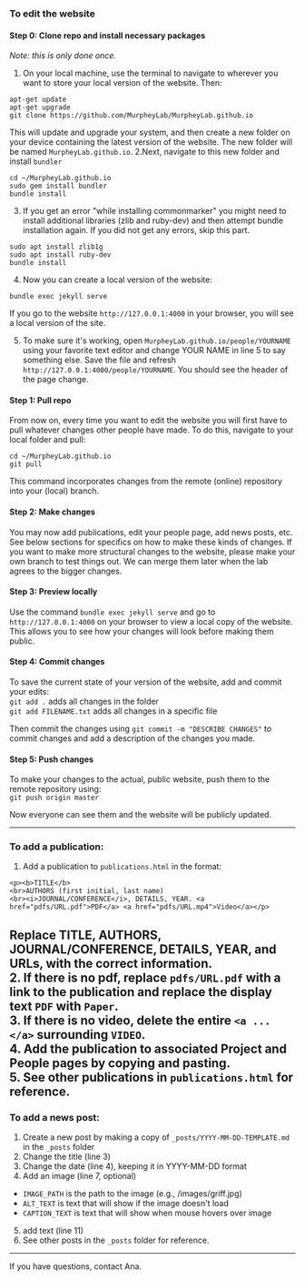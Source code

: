 ### To edit the website
#### Step 0: Clone repo and install necessary packages
*Note: this is only done once.*   
1. On your local machine, use the terminal to navigate to wherever you want to store your local version of the website. Then:
```
apt-get update
apt-get upgrade
git clone https://github.com/MurpheyLab/MurpheyLab.github.io
```
This will update and upgrade your system, and then create a new folder on your device containing the latest version of the website. The new folder will be named `MurpheyLab.github.io`.
2.Next, navigate to this new folder and install `bundler`
```
cd ~/MurpheyLab.github.io
sudo gem install bundler
bundle install
```
3. If you get an error "while installing commonmarker" you might need to install additional libraries (zlib and ruby-dev) and then attempt bundle installation again. If you did not get any errors, skip this part.
 ```
sudo apt install zlib1g
sudo apt install ruby-dev
bundle install
```  
4. Now you can create a local version of the website:
```
bundle exec jekyll serve
```
If you go to the website `http://127.0.0.1:4000` in your browser, you will see a local version of the site.    

5. To make sure it's working, open `MurpheyLab.github.io/people/YOURNAME` using your favorite text editor and change YOUR NAME in line 5 to say something else. Save the file and refresh `http://127.0.0.1:4000/people/YOURNAME`. You should see the header of the page change.

#### Step 1: Pull repo
From now on, every time you want to edit the website you will first have to pull whatever changes other people have made. To do this, navigate to your local folder and pull:
```
cd ~/MurpheyLab.github.io
git pull
```
This command incorporates changes from the remote (online) repository into your (local) branch.

#### Step 2: Make changes
You may now add publications, edit your people page, add news posts, etc. See below sections for specifics on how to make these kinds of changes. If you want to make more structural changes to the website, please make your own branch to test things out. We can merge them later when the lab agrees to the bigger changes.

#### Step 3: Preview locally
Use the command `bundle exec jekyll serve` and go to `http://127.0.0.1:4000` on your browser to view a local copy of the website. This allows you to see how your changes will look before making them public.

#### Step 4: Commit changes
To save the current state of your version of the website, add and commit your edits:   
`git add .` adds all changes in the folder   
`git add FILENAME.txt` adds all changes in a specific file   

Then commit the changes using `git commit -m "DESCRIBE CHANGES"` to commit changes and add a description of  the changes you made.

#### Step 5: Push changes
To make your changes to the actual, public website, push them to the remote repository using:   
 `git push origin master`

Now everyone can see them and the website will be publicly updated.



<!--
## To add a project:
1. Create new project page by making a copy of and filling out `/projects/template.html`
    - change TITLE
        - the TITLE in line 3 will display on the tab of the webpage
        - the TITLE in line 6 will display on the webpage itself
    - add photos/videos
        - lines 10-12
        - formatting these will take specific tweaking, see other project pages for reference
    - add Collaborators
        - line 16
    - add Publications
        - line 18
    - add Funding
        - line 21

See other html pages in the projects folder for reference. Comment or delete any unwanted sections.

2. Add project to layout in `/_layouts/project.html`
    - add `<a href="/projects/TTILE.html">TITLE</a></p>` to sidenav (~lines 35-45)  
    - and to bottomnav (~lines 55-65), preferably in alphabetical order

3. Add project to list in `projects.html` (~line 68) -->
<!--
## To add a person:
1. Create a new person page by making a copy of and filling out `/people/template.html`
    - change NAME
        - the NAME in line 3 will display on the tab of the webpage
        - the NAME in line 6 will display on the webpage itself
    - add image  
        - upload IMAGE.jpg (or IMAGE.png) to `images` folder
        - change the path in line 9 to lead to IMAGE.jpg
        - change NAME in line 9. This text will display if the image can't load.
    - change type of student
        - line 12
        - the default in the template is PhD student, change if necessary
    - add email address
        - line 14
        - change EMAIL twice (once for the link, once for the text that will be displayed on the webpage)
    - add google scholar URL
        - line 15
    - add Research
        - line 21
    - add Projects
        - line 24, 25
    - add Education
        - line 28, 29
    - add Teaching
        - line 32, 33
    - add Awards and Honors
        - lines 36, 37
    - add Publications
        - copy/paste from publications page (see next section)

  2. Add person to `people.html` (alphabetically) in the format:
      ```
      <div class="column1">
          <a href="/people/NAME.html">
             <div class="polaroid">
                <img src="/images/IMAGE.jpg" alt="NAME" style="bottom-margin=-2em">
                <div class="container">
                   <h5>NAME</h5>
                </div>
             </div>
          </a>
      </div>
      ```

See other html pages in the people folder for reference. Comment or delete any unwanted sections. -->

---

### To add a publication:
1. Add a publication to `publications.html` in the format:
```
<p><b>TITLE</b>
<br>AUTHORS (first initial, last name)
<br><i>JOURNAL/CONFERENCE</i>, DETAILS, YEAR. <a href="pdfs/URL.pdf">PDF</a> <a href="pdfs/URL.mp4">Video</a></p>
```   
Replace TITLE, AUTHORS, JOURNAL/CONFERENCE, DETAILS, YEAR, and URLs, with the correct information.   
2. If there is no pdf, replace `pdfs/URL.pdf` with a link to the publication and replace the display text `PDF` with `Paper`.   
3. If there is no video, delete the entire `<a ... </a>` surrounding `VIDEO`.   
4. Add the publication to associated Project and People pages by copying and pasting.   
5. See other publications in `publications.html` for reference.   
---
### To add a news post:
1. Create a new post by making a copy of `_posts/YYYY-MM-DD-TEMPLATE.md` in the `_posts` folder
2. Change the title (line 3)
3. Change the date (line 4), keeping it in YYYY-MM-DD format
4. Add an image (line 7, optional)
  - `IMAGE_PATH` is the path to the image (e.g., /images/griff.jpg)
  - `ALT_TEXT` is text that will show if the image doesn't load
  - `CAPTION_TEXT` is text that will show when mouse hovers over image
5. add text (line 11)
6. See other posts in the `_posts` folder for reference.


---   
If you have questions, contact Ana.
